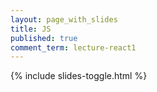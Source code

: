 ```yaml
---
layout: page_with_slides
title: JS
published: true
comment_term: lecture-react1
---
```


{% include slides-toggle.html %}
